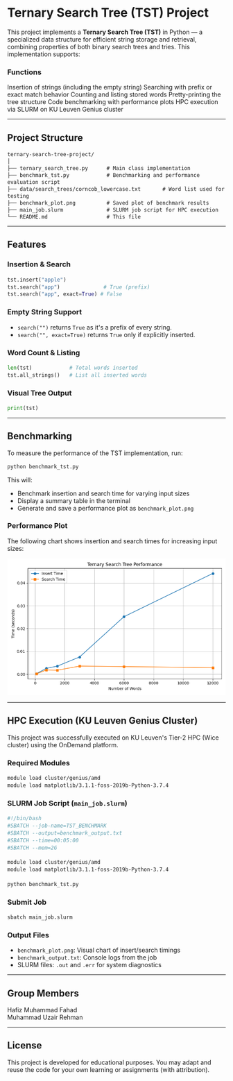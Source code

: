 # Ternary Search Tree (TST) Project

This project implements a **Ternary Search Tree (TST)** in Python — a specialized data structure for efficient string storage and retrieval, combining properties of both binary search trees and tries. This implementation supports:

###  Functions

Insertion of strings (including the empty string)
Searching with prefix or exact match behavior
Counting and listing stored words
Pretty-printing the tree structure
Code benchmarking with performance plots
HPC execution via SLURM on KU Leuven Genius cluster

---

##  Project Structure

```
ternary-search-tree-project/
│
├── ternary_search_tree.py      # Main class implementation
├── benchmark_tst.py            # Benchmarking and performance evaluation script
├── data/search_trees/corncob_lowercase.txt       # Word list used for testing
├── benchmark_plot.png          # Saved plot of benchmark results
├── main_job.slurm              # SLURM job script for HPC execution
└── README.md                   # This file
```

---

##  Features

###  Insertion & Search

```python
tst.insert("apple")
tst.search("app")              # True (prefix)
tst.search("app", exact=True) # False
```

###  Empty String Support

- `search("")` returns `True` as it's a prefix of every string.
- `search("", exact=True)` returns `True` only if explicitly inserted.

###  Word Count & Listing

```python
len(tst)            # Total words inserted
tst.all_strings()   # List all inserted words
```

###  Visual Tree Output

```python
print(tst)
```

---
##  Benchmarking

To measure the performance of the TST implementation, run:

```bash
python benchmark_tst.py
```

This will:
- Benchmark insertion and search time for varying input sizes
- Display a summary table in the terminal
- Generate and save a performance plot as `benchmark_plot.png`

###  Performance Plot

The following chart shows insertion and search times for increasing input sizes:

![Benchmark Plot](benchmark_plot.png)

---

##  HPC Execution (KU Leuven Genius Cluster)

This project was successfully executed on KU Leuven's Tier-2 HPC (Wice cluster) using the OnDemand platform.

###  Required Modules

```bash
module load cluster/genius/amd
module load matplotlib/3.1.1-foss-2019b-Python-3.7.4
```

###  SLURM Job Script (`main_job.slurm`)

```bash
#!/bin/bash
#SBATCH --job-name=TST_BENCHMARK
#SBATCH --output=benchmark_output.txt
#SBATCH --time=00:05:00
#SBATCH --mem=2G

module load cluster/genius/amd
module load matplotlib/3.1.1-foss-2019b-Python-3.7.4

python benchmark_tst.py
```

###  Submit Job

```bash
sbatch main_job.slurm
```

###  Output Files

- `benchmark_plot.png`: Visual chart of insert/search timings
- `benchmark_output.txt`: Console logs from the job
- SLURM files: `.out` and `.err` for system diagnostics

---

##  Group Members

Hafiz Muhammad Fahad  
Muhammad Uzair Rehman

---

##  License

This project is developed for educational purposes. You may adapt and reuse the code for your own learning or assignments (with attribution).
